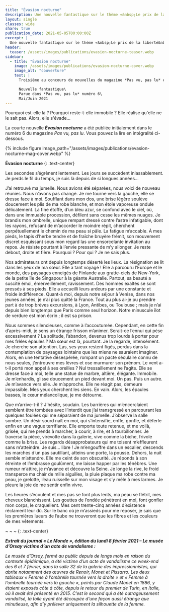 ```yaml
---
title: "Évasion nocturne"
description: Une nouvelle fantastique sur le thème «&nbsp;Le prix de la liberté&nbsp;»&nbsp;! Parue en mai 2021 dans la revue Pas vu, pas lu (numéro 6)
layout: single
classes: wide
share: true
publication_date: 2021-05-05T00:00:00Z
excerpt: |
  Une nouvelle fantastique sur le thème «&nbsp;Le prix de la liberté&nbsp;»
header:
  teaser: /assets/images/publications/evasion-nocturne-teaser.webp
sidebar:
  - title: "Évasion nocturne"
    image: /assets/images/publications/evasion-nocturne-cover.webp
    image_alt: "couverture"
    text: |
      Troisième au concours de nouvelles du magazine *Pas vu, pas lu* en 2021, sur le thème *Le prix de la liberté*

      Nouvelle fantastique\
      Parue dans *Pas vu, pas lu* numéro 6\
      Mai/Juin 2021
---
```


Pourquoi est-elle là ? Pourquoi reste-t-elle immobile ? Elle réalise qu'elle ne le sait pas. Alors, elle s'évade&hellip;

La courte nouvelle ***Évasion nocturne*** a été publiée initialement dans le numéro&nbsp;6 du magazine *Pas vu, pas lu*. Vous pouvez la lire en intégralité ci-dessous.

{% include figure image_path="/assets/images/publications/evasion-nocturne-mag-cover.webp" %}


**Évasion nocturne**
{: .text-center}

Les secondes s’égrènent lentement. Les jours se succèdent inlassablement. Je perds le fil du temps, je suis là depuis de si longues années&hellip;

J’ai retrouvé ma jumelle. Nous avions été séparées, nous voici de nouveau réunies. Nous n’avons pas changé. Je me tourne vers la gauche, elle se dresse face à moi. Soufflant dans mon dos, une brise légère soulève doucement les plis de ma robe blanche, et mon étole vaporeuse ondule délicatement. La fine étoffe, d’un bleu azur, se confond avec le ciel, où, dans une immuable procession, défilent sans cesse les mêmes nuages. Je brandis mon ombrelle, unique rempart dressé contre l’astre infatigable, dont les rayons, refusant de m’accorder le moindre répit, cherchent perpétuellement le chemin de ma peau si pâle. La fatigue m’accable. À mes pieds, le tapis d’herbe tendre et de fraîche bruyère frémit, son mouvement discret esquissant sous mon regard las une ensorcelante invitation au repos. Je résiste pourtant à l’envie pressante de m’y allonger. Je reste debout, droite et fière. Pourquoi&nbsp;? Pour qui&nbsp;? Je ne sais plus.

Nos admirateurs ont depuis longtemps déserté les lieux. La résignation se lit dans les yeux de ma sœur. Elle a tant voyagé&nbsp;! Elle a parcouru l’Europe et le monde, des paysages enneigés de Finlande aux gratte-ciels de New-York, de la petite île de Singapour à la géante Australie. Partout, sa beauté a suscité émoi, émerveillement, ravissement. Des hommes exaltés se sont pressés à ses pieds. Elle a accueilli leurs ardeurs par une constante et froide indifférence. Quant-à moi, depuis notre séjour à Venise, dans nos jeunes années, je n’ai plus quitté la France. Tout au plus ai-je pu prendre part à de trop brèves excursions, à Lyon, Antibes, ou Toulouse&nbsp;; mais je n’ai depuis bien longtemps que Paris comme seul horizon. Notre minuscule îlot de verdure est mon écrin&nbsp;; il est sa prison.

Nous sommes silencieuses, comme à l’accoutumée. Cependant, en cette fin d’après-midi, je sens un étrange frisson m’animer. Serait-ce l’ennui qui pèse excessivement&nbsp;? La solitude, l’abandon, devenus trop lourds à porter pour mes frêles épaules&nbsp;? Ma sœur est là, pourtant. Je la regarde, intensément. Je cherche son attention. Las, ses yeux restent figés, perdus dans la contemplation de paysages lointains que les miens ne sauraient imaginer. Alors, en une tentative désespérée, rompant un pacte séculaire connu de nous seules, j’entrouvre mes lèvres et ose murmurer son prénom. Le vent a-t-il porté mon appel à ses oreilles&nbsp;? Nul tressaillement ne l’agite. Elle se dresse face à moi, telle une statue de marbre, altière, élégante. Immobile. Je m’enhardis, glisse doucement un pied devant moi. Un pas. Puis un autre. Je m’avance vers elle. Je m’approche. Elle ne réagit pas, demeure impassible. Mes yeux cherchent les siens. En vain. Alors, les épaules basses, le cœur mélancolique, je me détourne.

Que m’arrive-t-il&nbsp;? J’hésite, soudain. Les barrières qui m’encerclaient semblent être tombées avec l’interdit que j’ai transgressé en parcourant les quelques foulées qui me séparaient de ma jumelle. J’observe la salle sombre. Un désir sourd naît en moi, qui s’intensifie, enfle, gonfle, et déferle enfin en une vague terrifiante. Elle emporte toute retenue, et me voilà, grisée, qui me prends à marcher, à courir, à rire, et à tourbillonner. Je traverse la pièce, virevolte dans la galerie, vive comme la biche, frivole comme la brise. Les regards désapprobateurs qui me toisent m’effleurent sans m’atteindre. Je suis&hellip; libre&nbsp;! Je m’engouffre dans un escalier, descends les marches d’un pas sautillant, atteins une porte, la pousse. Dehors, la nuit semble m’attendre. Elle me ceint de son obscurité. Je réponds à son étreinte et l’embrasse goulûment, me laisse happer par les ténèbres. Une rumeur m’attire, je m’avance et découvre la Seine. Je longe la rive, le froid transperce ma chair de mille aiguilles, la pluie plaque ma robe contre ma peau, je grelotte, l’eau ruisselle sur mon visage et s’y mêle à mes larmes. Je pleure la joie de me sentir enfin vivre.

Les heures s’écoulent et mes pas se font plus lents, ma peau se flétrit, mes cheveux blanchissent. Les gouttes de l’ondée pénètrent en moi, font gonfler mon corps, le craquellent. Mes cent trente-cinq années d’existence réclament leur dû. Sur le banc où je m’assieds pour me reposer, je sais que les premières lueurs de l’aube ne trouveront que les fibres et les couleurs de mes vêtements.

~ ~ ~
{: .text-center}

***Extrait du journal «&nbsp;Le Monde&nbsp;», édition du lundi 8 février 2021 – Le musée d’Orsay victime d’un acte de vandalisme&nbsp;:***

*Le musée d’Orsay, fermé au public depuis de longs mois en raison du contexte épidémique, a été victime d’un acte de vandalisme ce week-end des 6 et 7 février, dans la salle 32 de la galerie des impressionnistes, qui abrite notamment des œuvres de Renoir, Monet et Pissarro. Les deux tableaux «&nbsp;Femme à l’ombrelle tournée vers la droite&nbsp;» et «&nbsp;Femme à l’ombrelle tournée vers la gauche&nbsp;», peints par Claude Monet en 1886, y étaient exposés côte à côte, depuis le retour du premier de Turin, en Italie, où il avait été présenté en 2015. C’est le second qui a été outrageusement vandalisé, la toile ayant été découpée d’une façon aussi étrange que minutieuse, afin d’y prélever uniquement la silhouette de la femme.*
